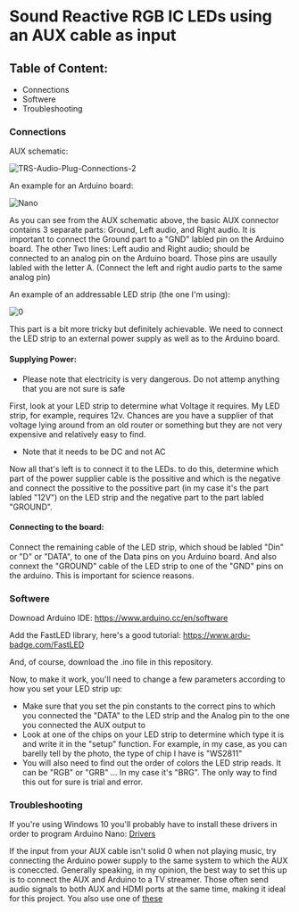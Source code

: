 # Sound Reactive RGB IC LEDs using an AUX cable as input
## Table of Content:
- Connections
- Softwere
- Troubleshooting 

### Connections
AUX schematic:

![TRS-Audio-Plug-Connections-2](https://user-images.githubusercontent.com/97436308/219695002-8713755d-f3dd-4077-8f7a-8ea37924d5f2.png)

An example for an Arduino board:

![Nano](https://user-images.githubusercontent.com/97436308/219695943-70b446d0-6a21-4a61-9afc-91aaedef7a0a.png)

As you can see from the AUX schematic above, the basic AUX connector contains 3 separate parts: Ground, Left audio, and Right audio.
It is important to connect the Ground part to a "GND" labled pin on the Arduino board. The other Two lines: Left audio and Right audio; should be connected to an analog pin on the Arduino board. Those pins are usaully labled with the letter A. (Connect the left and right audio parts to the same analog pin)

An example of an addressable LED strip (the one I'm using):

![0](https://user-images.githubusercontent.com/97436308/219700656-ca91c5d3-d009-4289-9387-325d7530a159.jpg)

This part is a bit more tricky but definitely achievable.
We need to connect the LED strip to an external power supply as well as to the Arduino board.
#### Supplying Power:
- Please note that electricity is very dangerous. Do not attemp anything that you are not sure is safe 

First, look at your LED strip to determine what Voltage it requires. My LED strip, for example, requires 12v. Chances are you have a supplier of that voltage lying around from an old router or something but they are not very expensive and relatively easy to find. 

- Note that it needs to be DC and not AC

Now all that's left is to connect it to the LEDs. to do this, determine which part of the power supplier cable is the possitive and which is the negative and connect the possitive to the possitive part (in my case it's the part labled "12V") on the LED strip and the negative part to the part labled "GROUND".
#### Connecting to the board:
Connect the remaining cable of the LED strip, which shoud be labled "Din" or "D" or "DATA", to one of the Data pins on you Arduino board.
And also connext the "GROUND" cable of the LED strip to one of the "GND" pins on the arduino. This is important for science reasons. 

### Softwere
Downoad Arduino IDE: https://www.arduino.cc/en/software 

Add the FastLED library, here's a good tutorial: https://www.ardu-badge.com/FastLED

And, of course, download the .ino file in this repository.

Now, to make it work, you'll need to change a few parameters according to how you set your LED strip up:

- Make sure that you set the pin constants to the correct pins to which you connected the "DATA" to the LED strip and the Analog pin to the one you connected the AUX output to
- Look at one of the chips on your LED strip to determine which type it is and write it in the "setup" function.
For example, in my case, as you can barelly tell by the photo, the type of chip I have is "WS2811"
- You will also need to find out the order of colors the LED strip reads. It can be "RGB" or "GRB" ... In my case it's "BRG". The only way to find this out for sure is trial and error.

### Troubleshooting
If you're using Windows 10 you'll probably have to install these drivers in order to program Arduino Nano: [Drivers](https://learn.sparkfun.com/tutorials/how-to-install-ch340-drivers/all)

If the input from your AUX cable isn't solid 0 when not playing music, try connecting the Arduino power supply to the same system to which the AUX is coneccted.
Generally speaking, in my opinion, the best way to set this up is to connect the AUX and Arduino to a TV streamer. Those often send audio signals to both AUX and HDMI ports at the same time, making it ideal for this project. You also use one of [these](https://www.amazon.com/s?k=aux+splitter&crid=1KVFVALH875A5&sprefix=aux+splitter+%2Caps%2C215&ref=nb_sb_noss_2)

